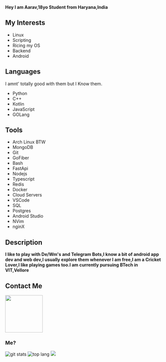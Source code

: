  **Hey I am Aarav,18yo Student from Haryana,India**

## My Interests
- Linux
- Scripting
- Ricing my OS
- Backend 
- Android 

## Languages
I amnt' totally good with them but I Know them.
- Python
- C++
- Kotlin
- JavaScript
- GOLang

## Tools
- Arch Linux BTW
- MongoDB
- Git
- GoFiber
- Bash
- FastApi
- Nodejs 
- Typescript
- Redis
- Docker
- Cloud Servers
- VSCode
- SQL
- Postgres
- Android Studio
- NVim
- nginX

## Description
**I like to play with De/Wm's and Telegram Bots,I know a bit of android app dev and web dev,I usually explore them whenever I am free,I am a Cricket Lover,I like playing games too.I am currently pursuing BTech in VIT,Vellore**

## Contact Me
<p><a href="https://t.me/VegetaxD"><img src="https://img.shields.io/badge/Telegram-blue?style=for-the-badge&logo=telegram" width="120""/></a></p>

### Me?
![git stats](https://github-readme-stats.vercel.app/api?username=VegetaxD&show_icons=true&count_private=true&hide_border=True&include_all_commits=true&theme=tokyonight) ![top lang](https://github-readme-stats.vercel.app/api/top-langs?username=VegetaxD&show_icons=true&theme=tokyonight&layout=compact)
<a href="https://open.spotify.com/user/31txneuqwbtl22rvopregisxsgqa"><img src="https://spotify-vegetaxd.vercel.app/api/spotify"/></a>
